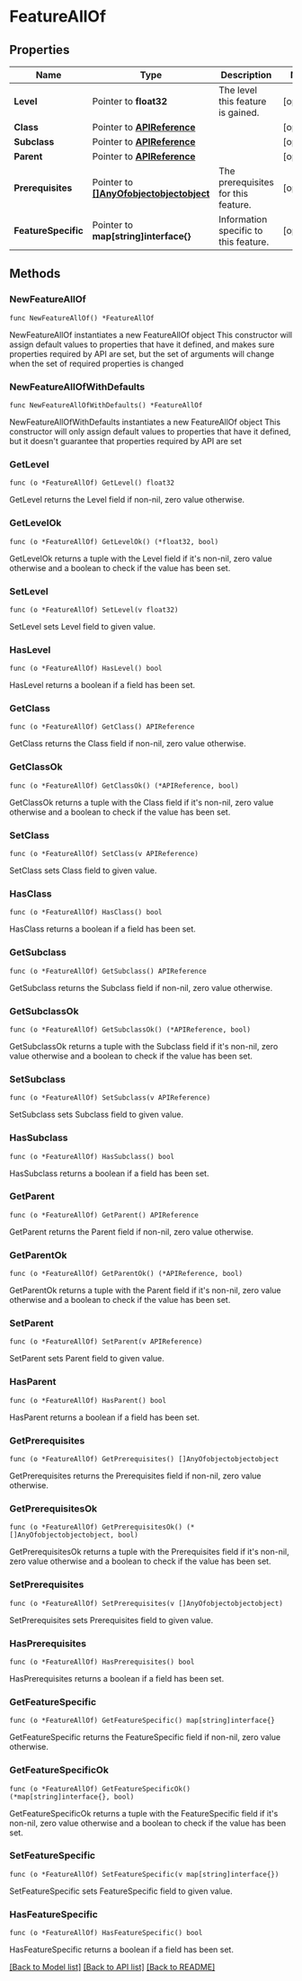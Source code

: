 # FeatureAllOf

## Properties

Name | Type | Description | Notes
------------ | ------------- | ------------- | -------------
**Level** | Pointer to **float32** | The level this feature is gained. | [optional] 
**Class** | Pointer to [**APIReference**](APIReference.md) |  | [optional] 
**Subclass** | Pointer to [**APIReference**](APIReference.md) |  | [optional] 
**Parent** | Pointer to [**APIReference**](APIReference.md) |  | [optional] 
**Prerequisites** | Pointer to [**[]AnyOfobjectobjectobject**](AnyOfobjectobjectobject.md) | The prerequisites for this feature. | [optional] 
**FeatureSpecific** | Pointer to **map[string]interface{}** | Information specific to this feature. | [optional] 

## Methods

### NewFeatureAllOf

`func NewFeatureAllOf() *FeatureAllOf`

NewFeatureAllOf instantiates a new FeatureAllOf object
This constructor will assign default values to properties that have it defined,
and makes sure properties required by API are set, but the set of arguments
will change when the set of required properties is changed

### NewFeatureAllOfWithDefaults

`func NewFeatureAllOfWithDefaults() *FeatureAllOf`

NewFeatureAllOfWithDefaults instantiates a new FeatureAllOf object
This constructor will only assign default values to properties that have it defined,
but it doesn't guarantee that properties required by API are set

### GetLevel

`func (o *FeatureAllOf) GetLevel() float32`

GetLevel returns the Level field if non-nil, zero value otherwise.

### GetLevelOk

`func (o *FeatureAllOf) GetLevelOk() (*float32, bool)`

GetLevelOk returns a tuple with the Level field if it's non-nil, zero value otherwise
and a boolean to check if the value has been set.

### SetLevel

`func (o *FeatureAllOf) SetLevel(v float32)`

SetLevel sets Level field to given value.

### HasLevel

`func (o *FeatureAllOf) HasLevel() bool`

HasLevel returns a boolean if a field has been set.

### GetClass

`func (o *FeatureAllOf) GetClass() APIReference`

GetClass returns the Class field if non-nil, zero value otherwise.

### GetClassOk

`func (o *FeatureAllOf) GetClassOk() (*APIReference, bool)`

GetClassOk returns a tuple with the Class field if it's non-nil, zero value otherwise
and a boolean to check if the value has been set.

### SetClass

`func (o *FeatureAllOf) SetClass(v APIReference)`

SetClass sets Class field to given value.

### HasClass

`func (o *FeatureAllOf) HasClass() bool`

HasClass returns a boolean if a field has been set.

### GetSubclass

`func (o *FeatureAllOf) GetSubclass() APIReference`

GetSubclass returns the Subclass field if non-nil, zero value otherwise.

### GetSubclassOk

`func (o *FeatureAllOf) GetSubclassOk() (*APIReference, bool)`

GetSubclassOk returns a tuple with the Subclass field if it's non-nil, zero value otherwise
and a boolean to check if the value has been set.

### SetSubclass

`func (o *FeatureAllOf) SetSubclass(v APIReference)`

SetSubclass sets Subclass field to given value.

### HasSubclass

`func (o *FeatureAllOf) HasSubclass() bool`

HasSubclass returns a boolean if a field has been set.

### GetParent

`func (o *FeatureAllOf) GetParent() APIReference`

GetParent returns the Parent field if non-nil, zero value otherwise.

### GetParentOk

`func (o *FeatureAllOf) GetParentOk() (*APIReference, bool)`

GetParentOk returns a tuple with the Parent field if it's non-nil, zero value otherwise
and a boolean to check if the value has been set.

### SetParent

`func (o *FeatureAllOf) SetParent(v APIReference)`

SetParent sets Parent field to given value.

### HasParent

`func (o *FeatureAllOf) HasParent() bool`

HasParent returns a boolean if a field has been set.

### GetPrerequisites

`func (o *FeatureAllOf) GetPrerequisites() []AnyOfobjectobjectobject`

GetPrerequisites returns the Prerequisites field if non-nil, zero value otherwise.

### GetPrerequisitesOk

`func (o *FeatureAllOf) GetPrerequisitesOk() (*[]AnyOfobjectobjectobject, bool)`

GetPrerequisitesOk returns a tuple with the Prerequisites field if it's non-nil, zero value otherwise
and a boolean to check if the value has been set.

### SetPrerequisites

`func (o *FeatureAllOf) SetPrerequisites(v []AnyOfobjectobjectobject)`

SetPrerequisites sets Prerequisites field to given value.

### HasPrerequisites

`func (o *FeatureAllOf) HasPrerequisites() bool`

HasPrerequisites returns a boolean if a field has been set.

### GetFeatureSpecific

`func (o *FeatureAllOf) GetFeatureSpecific() map[string]interface{}`

GetFeatureSpecific returns the FeatureSpecific field if non-nil, zero value otherwise.

### GetFeatureSpecificOk

`func (o *FeatureAllOf) GetFeatureSpecificOk() (*map[string]interface{}, bool)`

GetFeatureSpecificOk returns a tuple with the FeatureSpecific field if it's non-nil, zero value otherwise
and a boolean to check if the value has been set.

### SetFeatureSpecific

`func (o *FeatureAllOf) SetFeatureSpecific(v map[string]interface{})`

SetFeatureSpecific sets FeatureSpecific field to given value.

### HasFeatureSpecific

`func (o *FeatureAllOf) HasFeatureSpecific() bool`

HasFeatureSpecific returns a boolean if a field has been set.


[[Back to Model list]](../README.md#documentation-for-models) [[Back to API list]](../README.md#documentation-for-api-endpoints) [[Back to README]](../README.md)


